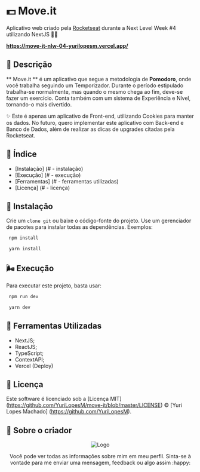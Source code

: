 # 💵 Move.it 
Aplicativo web criado pela [Rocketseat](https://rocketseat.com.br/) durante a Next Level Week #4 utilizando NextJS 📘💙

**https://move-it-nlw-04-yurilopesm.vercel.app/**

## 📢 Descrição

** Move.it ** é um aplicativo que segue a metodologia de **Pomodoro**, onde você trabalha seguindo um Temporizador. Durante o período estipulado trabalha-se normalmente, mas quando o mesmo chega ao fim, deve-se fazer um exercício. Conta também com um sistema de Experiência e Nível, tornando-o mais divertido.

✨ Este é apenas um aplicativo de Front-end, utilizando Cookies para manter os dados. No futuro, quero implementar este aplicativo com Back-end e Banco de Dados, além de realizar as dicas de upgrades citadas pela Rocketseat.
  

## 🚩 Índice

- [Instalação] (# - instalação)
- [Execução] (# - execução)
- [Ferramentas] (# - ferramentas utilizadas)
- [Licença] (# - licença)

## 🍉 Instalação

Crie um `clone git` ou baixe o código-fonte do projeto. Use um gerenciador de pacotes para instalar todas as dependências. Exemplos:

```bash
 npm install
```

```bash
 yarn install
```
  
## 🌬️ Execução

Para executar este projeto, basta usar:

```bash
 npm run dev
```

```bash
 yarn dev
```
  
## 🙌 Ferramentas Utilizadas
  
* NextJS;
* ReactJS;
* TypeScript;
* ContextAPI;
* Vercel (Deploy)

  
## 📜 Licença

Este software é licenciado sob a [Licença MIT] (https://github.com/YuriLopesM/move-it/blob/master/LICENSE) © [Yuri Lopes Machado] (https://github.com/YuriLopesM).

  
## 🧑‍ Sobre o criador

<p align = "center">
  <img src = "https://i.ibb.co/x7d4DBt/Asset-1.png" alt = "Logo" border = "0">
</p> 

<p align = "center">
  Você pode ver todas as informações sobre mim em meu perfil. 
  Sinta-se à vontade para me enviar uma mensagem, feedback ou algo assim :happy:
</p> 